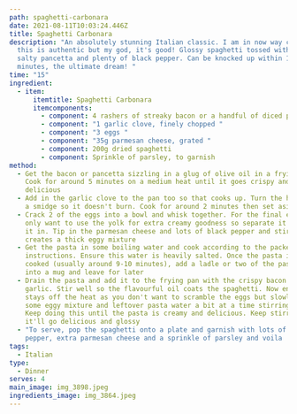 ```yaml
---
path: spaghetti-carbonara
date: 2021-08-11T10:03:24.446Z
title: Spaghetti Carbonara
description: "An absolutely stunning Italian classic. I am in now way claiming
  this is authentic but my god, it's good! Glossy spaghetti tossed with crispy
  salty pancetta and plenty of black pepper. Can be knocked up within 15
  minutes, the ultimate dream! "
time: "15"
ingredient:
  - item:
      itemtitle: Spaghetti Carbonara
      itemcomponents:
        - component: 4 rashers of streaky bacon or a handful of diced pancetta
        - component: "1 garlic clove, finely chopped "
        - component: "3 eggs "
        - component: "35g parmesan cheese, grated "
        - component: 200g dried spaghetti
        - component: Sprinkle of parsley, to garnish
method:
  - Get the bacon or pancetta sizzling in a glug of olive oil in a frying pan.
    Cook for around 5 minutes on a medium heat until it goes crispy and
    delicious
  - Add in the garlic clove to the pan too so that cooks up. Turn the heat down
    a smidge so it doesn't burn. Cook for around 2 minutes then set aside
  - Crack 2 of the eggs into a bowl and whisk together. For the final egg, we
    only want to use the yolk for extra creamy goodness so separate it and whisk
    it in. Tip in the parmesan cheese and lots of black pepper and stir so it
    creates a thick eggy mixture
  - Get the pasta in some boiling water and cook according to the packet
    instructions. Ensure this water is heavily salted. Once the pasta is almost
    cooked (usually around 9-10 minutes), add a ladle or two of the pasta water
    into a mug and leave for later
  - Drain the pasta and add it to the frying pan with the crispy bacon and
    garlic. Stir well so the flavourful oil coats the spaghetti. Now ensure this
    stays off the heat as you don't want to scramble the eggs but slowly add
    some eggy mixture and leftover pasta water a bit at a time stirring well.
    Keep doing this until the pasta is creamy and delicious. Keep stirring and
    it'll go delicious and glossy
  - "To serve, pop the spaghetti onto a plate and garnish with lots of black
    pepper, extra parmesan cheese and a sprinkle of parsley and voila ! "
tags:
  - Italian
type:
  - Dinner
serves: 4
main_image: img_3898.jpeg
ingredients_image: img_3864.jpeg
---
```

